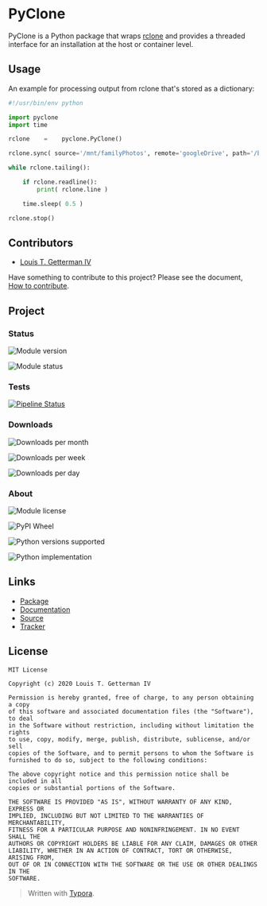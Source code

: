 # PyClone

PyClone is a Python package that wraps [rclone](https://rclone.org/) and provides a threaded interface for an installation at the host or container level.

## Usage

An example for processing output from rclone that's stored as a dictionary:

```python
#!/usr/bin/env python

import pyclone
import time

rclone    =    pyclone.PyClone()

rclone.sync( source='/mnt/familyPhotos', remote='googleDrive', path='/backups/familyPhotos' )

while rclone.tailing():

    if rclone.readline():
        print( rclone.line )

    time.sleep( 0.5 )

rclone.stop()
```



## Contributors
 - [Louis T. Getterman IV](https://thad.getterman.org/about)

Have something to contribute to this project?  Please see the document, [How to contribute](HOW_TO_CONTRIBUTE.md).

## Project

### Status

![Module version](https://img.shields.io/pypi/v/pyclone.svg)

![Module status](https://img.shields.io/pypi/status/pyclone.svg)

### Tests

[![Pipeline Status](https://gitlab.com/ltgiv/pyclone/badges/master/pipeline.svg)](https://gitlab.com/ltgiv/pyclone)

### Downloads

![Downloads per month](https://img.shields.io/pypi/dm/pyclone.svg)

![Downloads per week](https://img.shields.io/pypi/dw/pyclone.svg)

![Downloads per day](https://img.shields.io/pypi/dd/pyclone.svg)

### About

![Module license](https://img.shields.io/pypi/l/pyclone.svg)

![PyPI Wheel](https://img.shields.io/pypi/wheel/pyclone.svg)

![Python versions supported](https://img.shields.io/pypi/pyversions/pyclone.svg)

![Python implementation](https://img.shields.io/pypi/implementation/pyclone.svg)

## Links

 - [Package](https://pypi.org/project/pyclone/)
 - [Documentation](https://ltgiv.gitlab.io/pyclone/)
 - [Source](https://gitlab.com/ltgiv/pyclone)
 - [Tracker](https://gitlab.com/ltgiv/pyclone/issues)

## License

```
MIT License

Copyright (c) 2020 Louis T. Getterman IV

Permission is hereby granted, free of charge, to any person obtaining a copy
of this software and associated documentation files (the "Software"), to deal
in the Software without restriction, including without limitation the rights
to use, copy, modify, merge, publish, distribute, sublicense, and/or sell
copies of the Software, and to permit persons to whom the Software is
furnished to do so, subject to the following conditions:

The above copyright notice and this permission notice shall be included in all
copies or substantial portions of the Software.

THE SOFTWARE IS PROVIDED "AS IS", WITHOUT WARRANTY OF ANY KIND, EXPRESS OR
IMPLIED, INCLUDING BUT NOT LIMITED TO THE WARRANTIES OF MERCHANTABILITY,
FITNESS FOR A PARTICULAR PURPOSE AND NONINFRINGEMENT. IN NO EVENT SHALL THE
AUTHORS OR COPYRIGHT HOLDERS BE LIABLE FOR ANY CLAIM, DAMAGES OR OTHER
LIABILITY, WHETHER IN AN ACTION OF CONTRACT, TORT OR OTHERWISE, ARISING FROM,
OUT OF OR IN CONNECTION WITH THE SOFTWARE OR THE USE OR OTHER DEALINGS IN THE
SOFTWARE.
```

> Written with [Typora](https://typora.io/).
